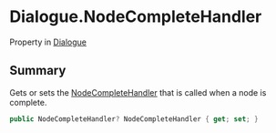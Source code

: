 # Dialogue.NodeCompleteHandler

Property in [Dialogue](/docs/api/csharp/yarn.dialogue.md)

## Summary


Gets or sets the  [NodeCompleteHandler](yarn.nodecompletehandler.md)  that is
called when a node is complete.


```csharp
public NodeCompleteHandler? NodeCompleteHandler { get; set; }
```

